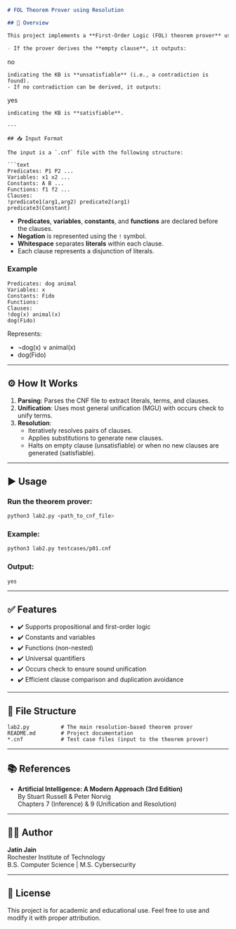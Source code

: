 ```markdown
# FOL Theorem Prover using Resolution

## 📘 Overview

This project implements a **First-Order Logic (FOL) theorem prover** using the **Resolution** inference rule. It reads a knowledge base (KB) written in **Conjunctive Normal Form (CNF)** and determines whether the KB is satisfiable.

- If the prover derives the **empty clause**, it outputs:
  ```
  no
  ```
  indicating the KB is **unsatisfiable** (i.e., a contradiction is found).
- If no contradiction can be derived, it outputs:
  ```
  yes
  ```
  indicating the KB is **satisfiable**.

---

## 📥 Input Format

The input is a `.cnf` file with the following structure:

```text
Predicates: P1 P2 ...
Variables: x1 x2 ...
Constants: A B ...
Functions: f1 f2 ...
Clauses:
!predicate1(arg1,arg2) predicate2(arg1)
predicate3(Constant)
```

- **Predicates**, **variables**, **constants**, and **functions** are declared before the clauses.
- **Negation** is represented using the `!` symbol.
- **Whitespace** separates **literals** within each clause.
- Each clause represents a disjunction of literals.

### Example
```text
Predicates: dog animal
Variables: x
Constants: Fido
Functions:
Clauses:
!dog(x) animal(x)
dog(Fido)
```

Represents:
- ¬dog(x) ∨ animal(x)
- dog(Fido)

---

## ⚙️ How It Works

1. **Parsing**: Parses the CNF file to extract literals, terms, and clauses.
2. **Unification**: Uses most general unification (MGU) with occurs check to unify terms.
3. **Resolution**:
   - Iteratively resolves pairs of clauses.
   - Applies substitutions to generate new clauses.
   - Halts on empty clause (unsatisfiable) or when no new clauses are generated (satisfiable).

---

## ▶️ Usage

### Run the theorem prover:
```bash
python3 lab2.py <path_to_cnf_file>
```

### Example:
```bash
python3 lab2.py testcases/p01.cnf
```

### Output:
```text
yes
```

---

## ✅ Features

- ✔️ Supports propositional and first-order logic
- ✔️ Constants and variables
- ✔️ Functions (non-nested)
- ✔️ Universal quantifiers
- ✔️ Occurs check to ensure sound unification
- ✔️ Efficient clause comparison and duplication avoidance

---

## 📂 File Structure

```
lab2.py          # The main resolution-based theorem prover
README.md        # Project documentation
*.cnf            # Test case files (input to the theorem prover)
```

---

## 📚 References

- **Artificial Intelligence: A Modern Approach (3rd Edition)**  
  By Stuart Russell & Peter Norvig  
  Chapters 7 (Inference) & 9 (Unification and Resolution)

---

## 👨‍💻 Author

**Jatin Jain**  
Rochester Institute of Technology  
B.S. Computer Science | M.S. Cybersecurity

---

## 🔖 License

This project is for academic and educational use. Feel free to use and modify it with proper attribution.

```

